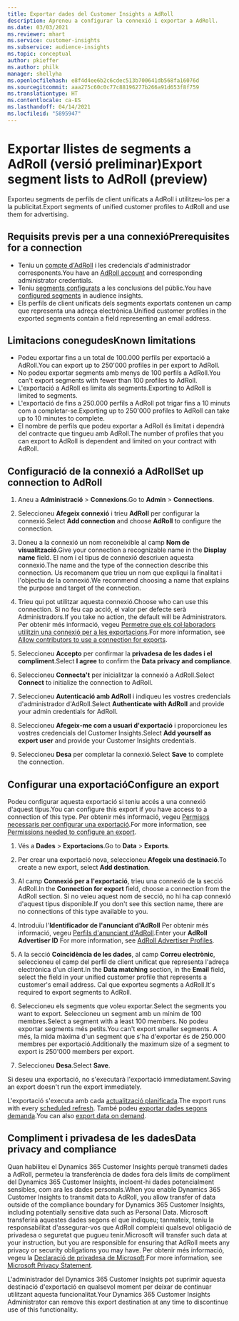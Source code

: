 ```yaml
---
title: Exportar dades del Customer Insights a AdRoll
description: Apreneu a configurar la connexió i exportar a AdRoll.
ms.date: 03/03/2021
ms.reviewer: mhart
ms.service: customer-insights
ms.subservice: audience-insights
ms.topic: conceptual
author: pkieffer
ms.author: philk
manager: shellyha
ms.openlocfilehash: e8f4d4ee6b2c6cdec513b700641db568fa16076d
ms.sourcegitcommit: aaa275c60c0c77c88196277b266a91d653f8f759
ms.translationtype: HT
ms.contentlocale: ca-ES
ms.lasthandoff: 04/14/2021
ms.locfileid: "5895947"
---
```

# <a name="export-segment-lists-to-adroll-preview"></a><span data-ttu-id="6a336-103">Exportar llistes de segments a AdRoll (versió preliminar)</span><span class="sxs-lookup"><span data-stu-id="6a336-103">Export segment lists to AdRoll (preview)</span></span>

<span data-ttu-id="6a336-104">Exporteu segments de perfils de client unificats a AdRoll i utilitzeu-los per a la publicitat.</span><span class="sxs-lookup"><span data-stu-id="6a336-104">Export segments of unified customer profiles to AdRoll and use them for advertising.</span></span> 

## <a name="prerequisites-for-a-connection"></a><span data-ttu-id="6a336-105">Requisits previs per a una connexió</span><span class="sxs-lookup"><span data-stu-id="6a336-105">Prerequisites for a connection</span></span>

-   <span data-ttu-id="6a336-106">Teniu un [compte d'AdRoll](https://www.adroll.com/) i les credencials d'administrador corresponents.</span><span class="sxs-lookup"><span data-stu-id="6a336-106">You have an [AdRoll account](https://www.adroll.com/) and corresponding administrator credentials.</span></span>
-   <span data-ttu-id="6a336-107">Teniu [segments configurats](segments.md) a les conclusions del públic.</span><span class="sxs-lookup"><span data-stu-id="6a336-107">You have [configured segments](segments.md) in audience insights.</span></span>
-   <span data-ttu-id="6a336-108">Els perfils de client unificats dels segments exportats contenen un camp que representa una adreça electrònica.</span><span class="sxs-lookup"><span data-stu-id="6a336-108">Unified customer profiles in the exported segments contain a field representing an email address.</span></span>

## <a name="known-limitations"></a><span data-ttu-id="6a336-109">Limitacions conegudes</span><span class="sxs-lookup"><span data-stu-id="6a336-109">Known limitations</span></span>

- <span data-ttu-id="6a336-110">Podeu exportar fins a un total de 100.000 perfils per exportació a AdRoll.</span><span class="sxs-lookup"><span data-stu-id="6a336-110">You can export up to 250'000 profiles in per export to AdRoll.</span></span>
- <span data-ttu-id="6a336-111">No podeu exportar segments amb menys de 100 perfils a AdRoll.</span><span class="sxs-lookup"><span data-stu-id="6a336-111">You can't export segments with fewer than 100 profiles to AdRoll.</span></span> 
- <span data-ttu-id="6a336-112">L'exportació a AdRoll es limita als segments.</span><span class="sxs-lookup"><span data-stu-id="6a336-112">Exporting to AdRoll is limited to segments.</span></span>
- <span data-ttu-id="6a336-113">L'exportació de fins a 250.000 perfils a AdRoll pot trigar fins a 10 minuts com a completar-se.</span><span class="sxs-lookup"><span data-stu-id="6a336-113">Exporting up to 250'000 profiles to AdRoll can take up to 10 minutes to complete.</span></span> 
- <span data-ttu-id="6a336-114">El nombre de perfils que podeu exportar a AdRoll és limitat i dependrà del contracte que tingueu amb AdRoll.</span><span class="sxs-lookup"><span data-stu-id="6a336-114">The number of profiles that you can export to AdRoll is dependent and limited on your contract with AdRoll.</span></span>

## <a name="set-up-connection-to-adroll"></a><span data-ttu-id="6a336-115">Configuració de la connexió a AdRoll</span><span class="sxs-lookup"><span data-stu-id="6a336-115">Set up connection to AdRoll</span></span>

1. <span data-ttu-id="6a336-116">Aneu a **Administració** > **Connexions**.</span><span class="sxs-lookup"><span data-stu-id="6a336-116">Go to **Admin** > **Connections**.</span></span>

1. <span data-ttu-id="6a336-117">Seleccioneu **Afegeix connexió** i trieu **AdRoll** per configurar la connexió.</span><span class="sxs-lookup"><span data-stu-id="6a336-117">Select **Add connection** and choose **AdRoll** to configure the connection.</span></span>

1. <span data-ttu-id="6a336-118">Doneu a la connexió un nom reconeixible al camp **Nom de visualització**.</span><span class="sxs-lookup"><span data-stu-id="6a336-118">Give your connection a recognizable name in the **Display name** field.</span></span> <span data-ttu-id="6a336-119">El nom i el tipus de connexió descriuen aquesta connexió.</span><span class="sxs-lookup"><span data-stu-id="6a336-119">The name and the type of the connection describe this connection.</span></span> <span data-ttu-id="6a336-120">Us recomanem que trieu un nom que expliqui la finalitat i l'objectiu de la connexió.</span><span class="sxs-lookup"><span data-stu-id="6a336-120">We recommend choosing a name that explains the purpose and target of the connection.</span></span>

1. <span data-ttu-id="6a336-121">Trieu qui pot utilitzar aquesta connexió.</span><span class="sxs-lookup"><span data-stu-id="6a336-121">Choose who can use this connection.</span></span> <span data-ttu-id="6a336-122">Si no feu cap acció, el valor per defecte serà Administradors.</span><span class="sxs-lookup"><span data-stu-id="6a336-122">If you take no action, the default will be Administrators.</span></span> <span data-ttu-id="6a336-123">Per obtenir més informació, vegeu [Permetre que els col·laboradors utilitzin una connexió per a les exportacions](connections.md#allow-contributors-to-use-a-connection-for-exports).</span><span class="sxs-lookup"><span data-stu-id="6a336-123">For more information, see [Allow contributors to use a connection for exports](connections.md#allow-contributors-to-use-a-connection-for-exports).</span></span>

1. <span data-ttu-id="6a336-124">Seleccioneu **Accepto** per confirmar la **privadesa de les dades i el compliment**.</span><span class="sxs-lookup"><span data-stu-id="6a336-124">Select **I agree** to confirm the **Data privacy and compliance**.</span></span>

1. <span data-ttu-id="6a336-125">Seleccioneu **Connecta't** per inicialitzar la connexió a AdRoll.</span><span class="sxs-lookup"><span data-stu-id="6a336-125">Select **Connect** to initialize the connection to AdRoll.</span></span>

1. <span data-ttu-id="6a336-126">Seleccioneu **Autenticació amb AdRoll** i indiqueu les vostres credencials d'administrador d'AdRoll.</span><span class="sxs-lookup"><span data-stu-id="6a336-126">Select **Authenticate with AdRoll** and provide your admin credentials for AdRoll.</span></span> 

1. <span data-ttu-id="6a336-127">Seleccioneu **Afegeix-me com a usuari d'exportació** i proporcioneu les vostres credencials del Customer Insights.</span><span class="sxs-lookup"><span data-stu-id="6a336-127">Select **Add yourself as export user** and provide your Customer Insights credentials.</span></span>

1. <span data-ttu-id="6a336-128">Seleccioneu **Desa** per completar la connexió.</span><span class="sxs-lookup"><span data-stu-id="6a336-128">Select **Save** to complete the connection.</span></span>

## <a name="configure-an-export"></a><span data-ttu-id="6a336-129">Configurar una exportació</span><span class="sxs-lookup"><span data-stu-id="6a336-129">Configure an export</span></span>

<span data-ttu-id="6a336-130">Podeu configurar aquesta exportació si teniu accés a una connexió d'aquest tipus.</span><span class="sxs-lookup"><span data-stu-id="6a336-130">You can configure this export if you have access to a connection of this type.</span></span> <span data-ttu-id="6a336-131">Per obtenir més informació, vegeu [Permisos necessaris per configurar una exportació](export-destinations.md#set-up-a-new-export).</span><span class="sxs-lookup"><span data-stu-id="6a336-131">For more information, see [Permissions needed to configure an export](export-destinations.md#set-up-a-new-export).</span></span>

1. <span data-ttu-id="6a336-132">Vés a **Dades** > **Exportacions**.</span><span class="sxs-lookup"><span data-stu-id="6a336-132">Go to **Data** > **Exports**.</span></span>

1. <span data-ttu-id="6a336-133">Per crear una exportació nova, seleccioneu **Afegeix una destinació**.</span><span class="sxs-lookup"><span data-stu-id="6a336-133">To create a new export, select **Add destination**.</span></span>

1. <span data-ttu-id="6a336-134">Al camp **Connexió per a l'exportació**, trieu una connexió de la secció AdRoll.</span><span class="sxs-lookup"><span data-stu-id="6a336-134">In the **Connection for export** field, choose a connection from the AdRoll section.</span></span> <span data-ttu-id="6a336-135">Si no veieu aquest nom de secció, no hi ha cap connexió d'aquest tipus disponible.</span><span class="sxs-lookup"><span data-stu-id="6a336-135">If you don't see this section name, there are no connections of this type available to you.</span></span>

1. <span data-ttu-id="6a336-136">Introduïu l'**Identificador de l'anunciant d'AdRoll** Per obtenir més informació, vegeu [Perfils d'anunciant d'AdRoll](https://help.adroll.com/hc/articles/212011838-Advertiser-Profiles).</span><span class="sxs-lookup"><span data-stu-id="6a336-136">Enter your **AdRoll Advertiser ID** For more information, see [AdRoll Advertiser Profiles](https://help.adroll.com/hc/articles/212011838-Advertiser-Profiles).</span></span>

3. <span data-ttu-id="6a336-137">A la secció **Coincidència de les dades**, al camp **Correu electrònic**, seleccioneu el camp del perfil de client unificat que representa l'adreça electrònica d'un client.</span><span class="sxs-lookup"><span data-stu-id="6a336-137">In the **Data matching** section, in the **Email** field, select the field in your unified customer profile that represents a customer's email address.</span></span> <span data-ttu-id="6a336-138">Cal que exporteu segments a AdRoll.</span><span class="sxs-lookup"><span data-stu-id="6a336-138">It's required to export segments to AdRoll.</span></span>

1. <span data-ttu-id="6a336-139">Seleccioneu els segments que voleu exportar.</span><span class="sxs-lookup"><span data-stu-id="6a336-139">Select the segments you want to export.</span></span> <span data-ttu-id="6a336-140">Seleccioneu un segment amb un mínim de 100 membres.</span><span class="sxs-lookup"><span data-stu-id="6a336-140">Select a segment with a least 100 members.</span></span> <span data-ttu-id="6a336-141">No podeu exportar segments més petits.</span><span class="sxs-lookup"><span data-stu-id="6a336-141">You can't export smaller segments.</span></span> <span data-ttu-id="6a336-142">A més, la mida màxima d'un segment que s'ha d'exportar és de 250.000 membres per exportació.</span><span class="sxs-lookup"><span data-stu-id="6a336-142">Additionally the maximum size of a segment to export is 250'000 members per export.</span></span> 

1. <span data-ttu-id="6a336-143">Seleccioneu **Desa**.</span><span class="sxs-lookup"><span data-stu-id="6a336-143">Select **Save**.</span></span>

<span data-ttu-id="6a336-144">Si deseu una exportació, no s'executarà l'exportació immediatament.</span><span class="sxs-lookup"><span data-stu-id="6a336-144">Saving an export doesn't run the export immediately.</span></span>

<span data-ttu-id="6a336-145">L'exportació s'executa amb cada [actualització planificada](system.md#schedule-tab).</span><span class="sxs-lookup"><span data-stu-id="6a336-145">The export runs with every [scheduled refresh](system.md#schedule-tab).</span></span> <span data-ttu-id="6a336-146">També podeu [exportar dades segons demanda](export-destinations.md#run-exports-on-demand).</span><span class="sxs-lookup"><span data-stu-id="6a336-146">You can also [export data on demand](export-destinations.md#run-exports-on-demand).</span></span> 


## <a name="data-privacy-and-compliance"></a><span data-ttu-id="6a336-147">Compliment i privadesa de les dades</span><span class="sxs-lookup"><span data-stu-id="6a336-147">Data privacy and compliance</span></span>

<span data-ttu-id="6a336-148">Quan habiliteu el Dynamics 365 Customer Insights perquè transmeti dades a AdRoll, permeteu la transferència de dades fora dels límits de compliment del Dynamics 365 Customer Insights, incloent-hi dades potencialment sensibles, com ara les dades personals.</span><span class="sxs-lookup"><span data-stu-id="6a336-148">When you enable Dynamics 365 Customer Insights to transmit data to AdRoll, you allow transfer of data outside of the compliance boundary for Dynamics 365 Customer Insights, including potentially sensitive data such as Personal Data.</span></span> <span data-ttu-id="6a336-149">Microsoft transferirà aquestes dades segons el que indiqueu; tanmateix, teniu la responsabilitat d'assegurar-vos que AdRoll compleixi qualsevol obligació de privadesa o seguretat que pugueu tenir.</span><span class="sxs-lookup"><span data-stu-id="6a336-149">Microsoft will transfer such data at your instruction, but you are responsible for ensuring that AdRoll meets any privacy or security obligations you may have.</span></span> <span data-ttu-id="6a336-150">Per obtenir més informació, vegeu la [Declaració de privadesa de Microsoft](https://go.microsoft.com/fwlink/?linkid=396732).</span><span class="sxs-lookup"><span data-stu-id="6a336-150">For more information, see [Microsoft Privacy Statement](https://go.microsoft.com/fwlink/?linkid=396732).</span></span>

<span data-ttu-id="6a336-151">L'administrador del Dynamics 365 Customer Insights pot suprimir aquesta destinació d'exportació en qualsevol moment per deixar de continuar utilitzant aquesta funcionalitat.</span><span class="sxs-lookup"><span data-stu-id="6a336-151">Your Dynamics 365 Customer Insights Administrator can remove this export destination at any time to discontinue use of this functionality.</span></span>
